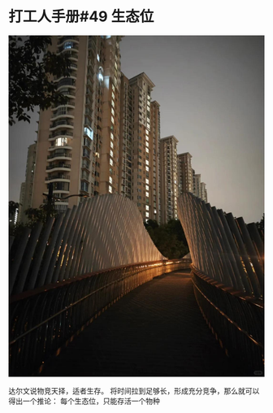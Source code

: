 # 打工人手册#49 生态位

 ![](img/b226d71a-0cb0-4643-a812-b693fe80819e.jpg)

达尔文说物竞天择，适者生存。
将时间拉到足够长，形成充分竞争，那么就可以得出一个推论：
每个生态位，只能存活一个物种
